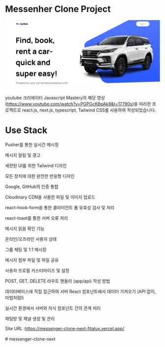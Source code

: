 <h1>Messenher Clone Project</h1>
<img src="https://github.com/Fitalux/Portfolio/blob/main/src/assets/image/workread/nextsite.png"><br><br>

youtube 크리에이터 Javascript Mastery의 해당 영상(https://www.youtube.com/watch?v=PGPGcKBpAk8&t=17790s)을 따라한 프로젝트로 react.js, next.js, typescript, Tailwind CSS를 사용하여 작성되었습니다.<br>

<h1>Use Stack</h1>
<p>Pusher를 통한 실시간 메시징</p>
<p>메시지 알림 및 경고</p>
<p>세련된 UI를 위한 Tailwind 디자인</p>
<p>모든 장치에 대한 완전한 반응형 디자인</p>
<p>Google, GitHub의 인증 통합</p>
<p>Cloudinary CDN을 사용한 파일 및 이미지 업로드</p>
<p>react-hook-form을 통한 클라이언트 폼 유효성 검사 및 처리</p>
<p>react-toast를 통한 서버 오류 처리</p>
<p>메시지 읽음 확인 기능</p>
<p>온라인/오프라인 사용자 상태</p>
<p>그룹 채팅 및 1:1 메시징</p>
<p>메시지 첨부 파일 및 파일 공유</p>
<p>사용자 프로필 커스터마이즈 및 설정</p>
<p>POST, GET, DELETE 라우트 핸들러 (app/api) 작성 방법</p>
<p>데이터베이스에 직접 접근하여 서버 React 컴포넌트에서 데이터 가져오기 (API 없이, 마법처럼!)</p>
<p>실시간 환경에서 서버와 자식 컴포넌트 간의 관계 처리</p>
<p>채팅방 및 채널 생성 및 관리</p>

Site URL
:https://messenger-clone-next-fitalux.vercel.app/<br><br>
 
 
#   m e s s e n g e r - c l o n e - n e x t 
 
 
